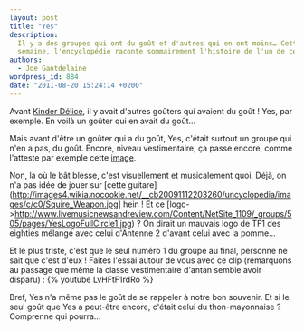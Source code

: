 ```yaml
---
layout: post
title: "Yes"
description:
  Il y a des groupes qui ont du goût et d'autres qui en ont moins… Cette
  semaine, l'encyclopédie raconte sommairement l'histoire de l'un de ceux-là.
authors:
  - Joe Gantdelaine
wordpress_id: 884
date: "2011-08-20 15:24:14 +0200"
---
```


Avant
[Kinder Délice](http://www.ina.fr/pub/alimentation-boisson/video/PUB555899084/kinder-delice-le-chateau.fr.html),
il y avait d'autres goûters qui avaient du goût ! Yes, par exemple. En voilà un
goûter qui en avait du goût…

Mais avant d'être un goûter qui a du goût, Yes, c'était surtout un groupe qui
n'en a pas, du goût. Encore, niveau vestimentaire, ça passe encore, comme
l'atteste par exemple cette
[image](http://www.notrealnews.co.uk/wp-content/uploads/2011/05/yes-band1.jpg).

Non, là où le bât blesse, c'est visuellement et musicalement quoi. Déjà, on n'a
pas idée de jouer sur [cette
guitare](http://images4.wikia.nocookie.net/__cb20091112203260/uncyclopedia/images/c/c0/Squire_Weapon.jpg]
hein ! Et ce
[logo->http://www.livemusicnewsandreview.com/Content/NetSite_1109/_groups/505/pages/YesLogoFullCircle1.jpg)
? On dirait un mauvais logo de TF1 des eighties mélangé avec celui d'Antenne 2
d'avant celui avec la pomme…

Et le plus triste, c'est que le seul numéro 1 du groupe au final, personne ne
sait que c'est d'eux ! Faites l'essai autour de vous avec ce clip (remarquons au
passage que même la classe vestimentaire d'antan semble avoir disparu) :
{% youtube LvHFtF1rdRo %}

Bref, Yes n'a même pas le goût de se rappeler à notre bon souvenir. Et si le
seul goût que Yes a peut-être encore, c'était celui du thon-mayonnaise ?
Comprenne qui pourra…
